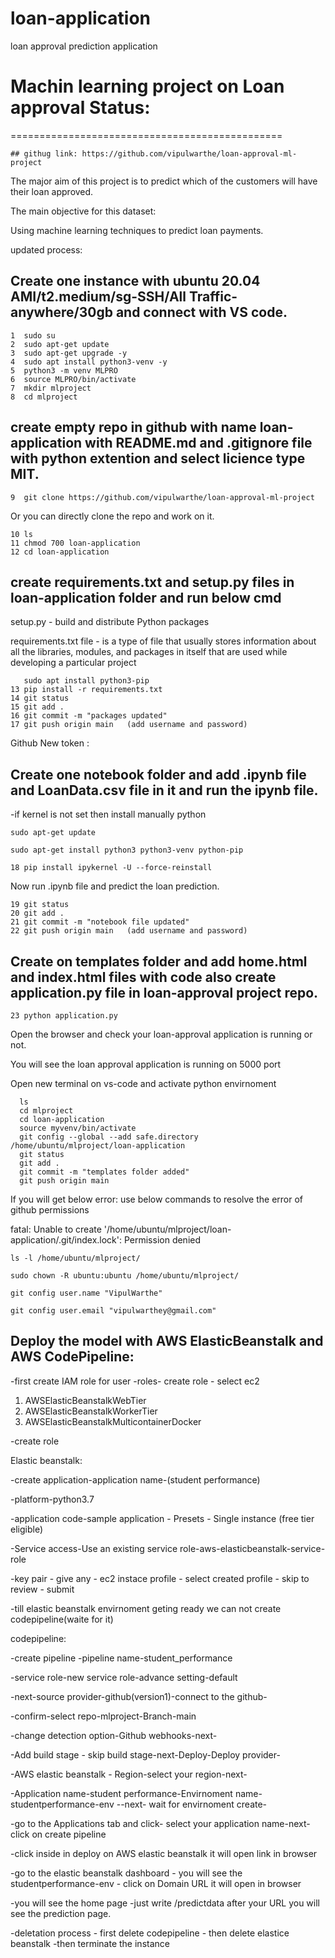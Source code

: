 # loan-application
loan approval prediction application

# Machin learning project on Loan approval Status:
===============================================

    ## githug link: https://github.com/vipulwarthe/loan-approval-ml-project


The major aim of this project is to predict which of the customers will have their loan approved.

The main objective for this dataset:

Using machine learning techniques to predict loan payments.

updated process:

## Create one instance with ubuntu 20.04 AMI/t2.medium/sg-SSH/All Traffic-anywhere/30gb and connect with VS code.

    1  sudo su
    2  sudo apt-get update
    3  sudo apt-get upgrade -y   
    4  sudo apt install python3-venv -y
    5  python3 -m venv MLPRO
    6  source MLPRO/bin/activate  
    7  mkdir mlproject
    8  cd mlproject 

## create empty repo in github with name loan-application with README.md and .gitignore file with python extention and select licience type MIT. 
     
    9  git clone https://github.com/vipulwarthe/loan-approval-ml-project 
 
Or you can directly clone the repo and work on it.

    10 ls
    11 chmod 700 loan-application
    12 cd loan-application

## create requirements.txt and setup.py files in loan-application folder and run below cmd

setup.py - build and distribute Python packages

requirements.txt file - is a type of file that usually stores information about all the libraries, modules, and packages in itself that are used while developing a particular project
       
       sudo apt install python3-pip
    13 pip install -r requirements.txt
    14 git status
    15 git add .
    16 git commit -m "packages updated"
    17 git push origin main   (add username and password)
 
Github New token : 

## Create one notebook folder and add .ipynb file and LoanData.csv file in it and run the ipynb file.

-if kernel is not set then install manually python 

    sudo apt-get update

    sudo apt-get install python3 python3-venv python-pip

    18 pip install ipykernel -U --force-reinstall

Now run .ipynb file and predict the loan prediction.
    
    19 git status
    20 git add .
    21 git commit -m "notebook file updated"
    22 git push origin main   (add username and password)

## Create on templates folder and add home.html and index.html files with code also create application.py file in loan-approval project repo.

    23 python application.py

Open the browser and check your loan-approval application is running or not.

You will see the loan approval application is running on 5000 port

Open new terminal on vs-code and activate python envirnoment

      ls
      cd mlproject
      cd loan-application
      source myvenv/bin/activate
      git config --global --add safe.directory /home/ubuntu/mlproject/loan-application
      git status
      git add .
      git commit -m "templates folder added"
      git push origin main

If you will get below error: use below commands to resolve the error of github permissions

fatal: Unable to create '/home/ubuntu/mlproject/loan-application/.git/index.lock': Permission denied

    ls -l /home/ubuntu/mlproject/

    sudo chown -R ubuntu:ubuntu /home/ubuntu/mlproject/

    git config user.name "VipulWarthe"

    git config user.email "vipulwarthey@gmail.com"

## Deploy the model with AWS ElasticBeanstalk and AWS CodePipeline:

-first create IAM role for user -roles- create role - select ec2 

1) AWSElasticBeanstalkWebTier 
2) AWSElasticBeanstalkWorkerTier 
3) AWSElasticBeanstalkMulticontainerDocker

-create role

Elastic beanstalk: 

-create application-application name-(student performance)

-platform-python3.7

-application code-sample application - Presets - Single instance (free tier eligible)

-Service access-Use an existing service role-aws-elasticbeanstalk-service-role

-key pair - give any - ec2 instace profile - select created profile - skip to review - submit

-till elastic beanstalk envirnoment geting ready we can not create codepipeline(waite for it)

codepipeline:

-create pipeline -pipeline name-student_performance

-service role-new service role-advance setting-default

-next-source provider-github(version1)-connect to the github-

-confirm-select repo-mlproject-Branch-main

-change detection option-Github webhooks-next-

-Add build stage - skip build stage-next-Deploy-Deploy provider-

-AWS elastic beanstalk - Region-select your region-next-

-Application name-student performance-Envirnoment name- studentperformance-env --next- wait for envirnoment create-

-go to the Applications tab and click- select your application name-next-click on create pipeline

-click inside in deploy on AWS elastic beanstalk it will open link in browser

-go to the elastic beanstalk dashboard - you will see the studentperformance-env - click on Domain URL it will open in browser

-you will see the home page -just write /predictdata after your URL you will see the prediction page.


-deletation process - first delete codepipeline - then delete elastice beanstalk -then terminate the instance

